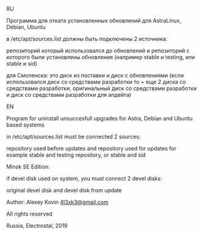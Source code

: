 RU

Программа для отката установленных обновлений для AstraLinux, Debian, Ubuntu

в /etc/apt/sources.list должны быть подключены 2 источника: 

репозиторий который использовался до обновлений и репозиторий с которого были установлены обновления (например stable и testing, или stable и sid)

для Смоленска:
это диск из поставки и диск с обновлениями 
(если использовался диск со средствами разработки то + еще 2 диска со средствами разработки, оригинальный диск со средствами разработки и диск со средствами разработки для апдейта)

EN

Program for uninstall unsuccesfull upgrades for Astra, Debian and Ubuntu based systems

in /etc/apt/sources.list must be connected 2 sources:

repository used before updates and repository used for updates
for example stable and testing repository, or stable and sid

Minsk SE Edition:

if devel disk used on system, you must connect 2 devel disks:

original devel disk and devel disk from update

Author: Alexey Kovin <4l3xk3@gmail.com>

All rights reserved

Russia, Electrostal, 2019

